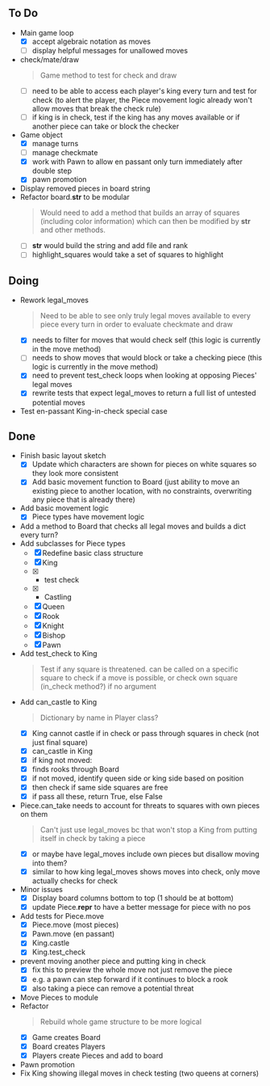 ## To Do

- Main game loop
    * [x] accept algebraic notation as moves
    * [ ] display helpful messages for unallowed moves
- check/mate/draw
    > Game method to test for check and draw
    * [ ] need to be able to access each player's king every turn and test for check (to alert the player, the Piece movement logic already won't allow moves that break the check rule)
    * [ ] if king is in check, test if the king has any moves available or if another piece can take or block the checker
- Game object
    * [x] manage turns
    * [ ] manage checkmate
    * [x] work with Pawn to allow en passant only turn immediately after double step
    * [x] pawn promotion
- Display removed pieces in board string
- Refactor board.__str__ to be modular
    > Would need to add a method that builds an array of squares (including color information) which can then be modified by __str__ and other methods.
    * [ ] __str__ would build the string and add file and rank
    * [ ] highlight_squares would take a set of squares to highlight

## Doing

- Rework legal_moves
    > Need to be able to see only truly legal moves available to every piece every turn in order to evaluate checkmate and draw
    * [x] needs to filter for moves that would check self (this logic is currently in the move method)
    * [ ] needs to show moves that would block or take a checking piece (this logic is currently in the move method)
    * [x] need to prevent test_check loops when looking at opposing Pieces' legal moves
    * [x] rewrite tests that expect legal_moves to return a full list of untested potential moves
- Test en-passant King-in-check special case

## Done

- Finish basic layout sketch
    * [x] Update which characters are shown for pieces on white squares so they look more consistent
    * [x] Add basic movement function to Board (just ability to move an existing piece to another location, with no constraints, overwriting any piece that is already there)
- Add basic movement logic
    * [x] Piece types have movement logic
- Add a method to Board that checks all legal moves and builds a dict every turn?
- Add subclasses for Piece types
    * [x] Redefine basic class structure
    * [x] King
    * [x] - test check
    * [x] - Castling
    * [x] Queen
    * [x] Rook
    * [x] Knight
    * [x] Bishop
    * [x] Pawn
- Add test_check to King
    > Test if any square is threatened. can be called on a specific square to check if a move is possible, or check own square (in_check method?) if no argument
- Add can_castle to King
    > Dictionary by name in Player class?
    * [x] King cannot castle if in check or pass through squares in check (not just final square)
    * [x] can_castle in King
    * [x] if king not moved:
    * [x] finds rooks through Board
    * [x] if not moved, identify queen side or king side based on position
    * [x] then check if same side squares are free
    * [x] if pass all these, return True, else False
- Piece.can_take needs to account for threats to squares with own pieces on them
    > Can't just use legal_moves bc that won't stop a King from putting itself in check by taking a piece
    * [x] or maybe have legal_moves include own pieces but disallow moving into them?
    * [x] similar to how king legal_moves shows moves into check, only move actually checks for check
- Minor issues
    * [x] Display board columns bottom to top (1 should be at bottom)
    * [x] update Piece.__repr__ to have a better message for piece with no pos
- Add tests for Piece.move
    * [x] Piece.move (most pieces)
    * [x] Pawn.move (en passant)
    * [x] King.castle
    * [x] King.test_check
- prevent moving another piece and putting king in check
    * [x] fix this to preview the whole move not just remove the piece
    * [x] e.g. a pawn can step forward if it continues to block a rook
    * [x] also taking a piece can remove a potential threat
- Move Pieces to module
- Refactor
    > Rebuild whole game structure to be more logical
    * [x] Game creates Board
    * [x] Board creates Players
    * [x] Players create Pieces and add to board
- Pawn promotion
- Fix King showing illegal moves in check testing (two queens at corners)
